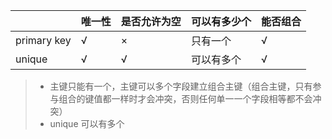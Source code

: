 |             | 唯一性 | 是否允许为空 | 可以有多少个 | 能否组合 |
| ----------- | ------ | ------------ | ------------ | -------- |
| primary key | √      | ×            | 只有一个     | √        |
| unique      | √      | √            | 可以有多个   | √        |

> * 主键只能有一个，主键可以多个字段建立组合主键（组合主键，只有参与组合的键值都一样时才会冲突，否则任何单一一个字段相等都不会冲突）
> * unique 可以有多个